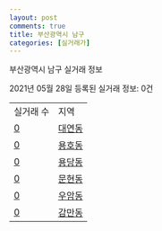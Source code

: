 ```yaml
---
layout: post
comments: true
title: 부산광역시 남구
categories: [실거래가]
---
```


부산광역시 남구 실거래 정보

2021년 05월 28일 등록된 실거래 정보: 0건


<table>
  <tr>
    <td>실거래 수</td>
    <td>지역</td>
  </tr>

  
  <tr>
    <td><a href="2629010600.html">0</a></td>
    <td><a href="2629010600.html">대연동</a></td>
  </tr>
    

  <tr>
    <td><a href="2629010700.html">0</a></td>
    <td><a href="2629010700.html">용호동</a></td>
  </tr>
    

  <tr>
    <td><a href="2629010800.html">0</a></td>
    <td><a href="2629010800.html">용당동</a></td>
  </tr>
    

  <tr>
    <td><a href="2629010900.html">0</a></td>
    <td><a href="2629010900.html">문현동</a></td>
  </tr>
    

  <tr>
    <td><a href="2629011000.html">0</a></td>
    <td><a href="2629011000.html">우암동</a></td>
  </tr>
    

  <tr>
    <td><a href="2629011100.html">0</a></td>
    <td><a href="2629011100.html">감만동</a></td>
  </tr>
    


</table>
    